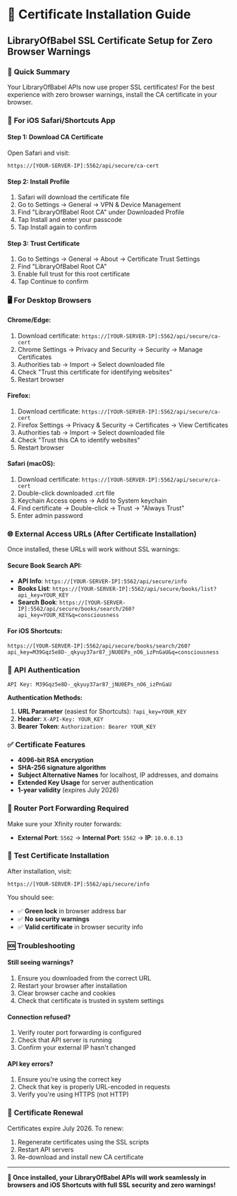 # 🔐 Certificate Installation Guide
## LibraryOfBabel SSL Certificate Setup for Zero Browser Warnings

### 🎯 **Quick Summary**
Your LibraryOfBabel APIs now use proper SSL certificates! For the best experience with zero browser warnings, install the CA certificate in your browser.

### 📱 **For iOS Safari/Shortcuts App**

#### **Step 1: Download CA Certificate**
Open Safari and visit:
```
https://[YOUR-SERVER-IP]:5562/api/secure/ca-cert
```

#### **Step 2: Install Profile**
1. Safari will download the certificate file
2. Go to Settings → General → VPN & Device Management
3. Find "LibraryOfBabel Root CA" under Downloaded Profile
4. Tap Install and enter your passcode
5. Tap Install again to confirm

#### **Step 3: Trust Certificate**
1. Go to Settings → General → About → Certificate Trust Settings
2. Find "LibraryOfBabel Root CA" 
3. Enable full trust for this root certificate
4. Tap Continue to confirm

### 🖥️ **For Desktop Browsers**

#### **Chrome/Edge:**
1. Download certificate: `https://[YOUR-SERVER-IP]:5562/api/secure/ca-cert`
2. Chrome Settings → Privacy and Security → Security → Manage Certificates
3. Authorities tab → Import → Select downloaded file
4. Check "Trust this certificate for identifying websites"
5. Restart browser

#### **Firefox:**
1. Download certificate: `https://[YOUR-SERVER-IP]:5562/api/secure/ca-cert`
2. Firefox Settings → Privacy & Security → Certificates → View Certificates
3. Authorities tab → Import → Select downloaded file
4. Check "Trust this CA to identify websites"
5. Restart browser

#### **Safari (macOS):**
1. Download certificate: `https://[YOUR-SERVER-IP]:5562/api/secure/ca-cert`
2. Double-click downloaded .crt file
3. Keychain Access opens → Add to System keychain
4. Find certificate → Double-click → Trust → "Always Trust"
5. Enter admin password

### 🌐 **External Access URLs (After Certificate Installation)**

Once installed, these URLs will work without SSL warnings:

#### **Secure Book Search API:**
- **API Info**: `https://[YOUR-SERVER-IP]:5562/api/secure/info`
- **Books List**: `https://[YOUR-SERVER-IP]:5562/api/secure/books/list?api_key=YOUR_KEY`
- **Search Book**: `https://[YOUR-SERVER-IP]:5562/api/secure/books/search/260?api_key=YOUR_KEY&q=consciousness`

#### **For iOS Shortcuts:**
```
https://[YOUR-SERVER-IP]:5562/api/secure/books/search/260?api_key=M39Gqz5e8D-_qkyuy37ar87_jNU0EPs_nO6_izPnGaU&q=consciousness
```

### 🔑 **API Authentication**
```
API Key: M39Gqz5e8D-_qkyuy37ar87_jNU0EPs_nO6_izPnGaU
```

**Authentication Methods:**
1. **URL Parameter** (easiest for Shortcuts): `?api_key=YOUR_KEY`
2. **Header**: `X-API-Key: YOUR_KEY`
3. **Bearer Token**: `Authorization: Bearer YOUR_KEY`

### ✅ **Certificate Features**
- **4096-bit RSA encryption**
- **SHA-256 signature algorithm**
- **Subject Alternative Names** for localhost, IP addresses, and domains
- **Extended Key Usage** for server authentication
- **1-year validity** (expires July 2026)

### 🔧 **Router Port Forwarding Required**
Make sure your Xfinity router forwards:
- **External Port**: `5562` → **Internal Port**: `5562` → **IP**: `10.0.0.13`

### 🧪 **Test Certificate Installation**
After installation, visit:
```
https://[YOUR-SERVER-IP]:5562/api/secure/info
```

You should see:
- ✅ **Green lock** in browser address bar
- ✅ **No security warnings**
- ✅ **Valid certificate** in browser security info

### 🆘 **Troubleshooting**

#### **Still seeing warnings?**
1. Ensure you downloaded from the correct URL
2. Restart your browser after installation
3. Clear browser cache and cookies
4. Check that certificate is trusted in system settings

#### **Connection refused?**
1. Verify router port forwarding is configured
2. Check that API server is running
3. Confirm your external IP hasn't changed

#### **API key errors?**
1. Ensure you're using the correct key
2. Check that key is properly URL-encoded in requests
3. Verify you're using HTTPS (not HTTP)

### 🔄 **Certificate Renewal**
Certificates expire July 2026. To renew:
1. Regenerate certificates using the SSL scripts
2. Restart API servers
3. Re-download and install new CA certificate

---

**🎉 Once installed, your LibraryOfBabel APIs will work seamlessly in browsers and iOS Shortcuts with full SSL security and zero warnings!**